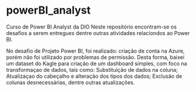 # powerBI_analyst
Curso de Power BI Analyst da DIO
Neste repositório encontram-se os desafios a serem entregues dentre outras atividades relaciondos ao Power BI.

No desafio de Projeto Power BI, foi realizado: criação de conta na Azure, porém não foi utilizado por problemas de permissão. Desta forma, baixei um dataset do Kagle para criação de um dashboard simples, com foco na transformaçao de dados, tais como: 
Substituição de dados na coluna; Atualizaçao do cabeçalho e alteração dos tipos dos dados; Exclusão de colunas desnecessárias, dentre outras atualizações.
